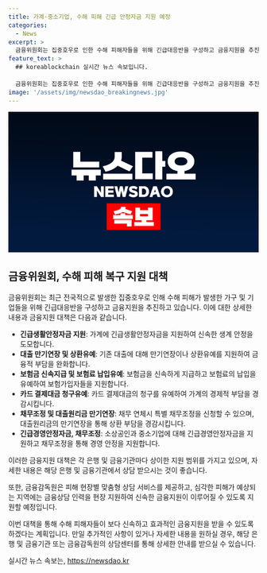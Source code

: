 ```yaml
---
title: 가계·중소기업, 수해 피해 긴급 안정자금 지원 예정
categories:
  - News
excerpt: >
  금융위원회는 집중호우로 인한 수해 피해자들을 위해 긴급대응반을 구성하고 금융지원을 추진한다. 특히, 긴급생활안정자금, 대출 만기연장, 상환유예, 보험금 신속지급, 카드 결제대금 청구유예 등을 제공하며, 은행들도 긴급 지원책을 마련했다. 수해 피해 가계에 대한 다양한 금융 혜택과 소상공인·중소기업을 위한 긴급경영안정자금 등을 제공하며, 지역별 맞춤형 상담 서비스를 제공한다. 또한, 특히 심각한 충청, 전북 지역에는 현장 지원을 통해 신속한 금융지원을 위한 조치를 취할 계획이다. 전체적으로 장마철 수해 피해 상황을 계속해서 살필 예정이다.
feature_text: >
  ## koreablockchain 실시간 뉴스 속보입니다.

  금융위원회는 집중호우로 인한 수해 피해자들을 위해 긴급대응반을 구성하고 금융지원을 추진한다. 특히, 긴급생활안정자금, 대출 만기연장, 상환유예, 보험금 신속지급, 카드 결제대금 청구유예 등을 제공하며, 은행들도 긴급 지원책을 마련했다. 수해 피해 가계에 대한 다양한 금융 혜택과 소상공인·중소기업을 위한 긴급경영안정자금 등을 제공하며, 지역별 맞춤형 상담 서비스를 제공한다. 또한, 특히 심각한 충청, 전북 지역에는 현장 지원을 통해 신속한 금융지원을 위한 조치를 취할 계획이다. 전체적으로 장마철 수해 피해 상황을 계속해서 살필 예정이다.
image: '/assets/img/newsdao_breakingnews.jpg'
---
```


<p><img src="/assets/img/newsdao_breakingnews.jpg" alt="koreablockchain 속보" /></p>

<h2 data-ke-size="size26">금융위원회, 수해 피해 복구 지원 대책</h2>

<p>금융위원회는 최근 전국적으로 발생한 집중호우로 인해 수해 피해가 발생한 가구 및 기업들을 위해 긴급대응반을 구성하고 금융지원을 추진하고 있습니다. 이에 대한 상세한 내용과 금융지원 대책은 다음과 같습니다.</p>

<ul>
<li><b>긴급생활안정자금 지원</b>: 가계에 긴급생활안정자금을 지원하여 신속한 생계 안정을 도모합니다.</li>
<li><b>대출 만기연장 및 상환유예</b>: 기존 대출에 대해 만기연장이나 상환유예를 지원하여 금융적 부담을 완화합니다.</li>
<li><b>보험금 신속지급 및 보험료 납입유예</b>: 보험금을 신속하게 지급하고 보험료의 납입을 유예하여 보험가입자들을 지원합니다.</li>
<li><b>카드 결제대금 청구유예</b>: 카드 결제대금의 청구를 유예하여 가계의 경제적 부담을 경감시킵니다.</li>
<li><b>채무조정 및 대출원리금 만기연장</b>: 채무 연체시 특별 채무조정을 신청할 수 있으며, 대출원리금의 만기연장을 통해 상환 부담을 경감시킵니다.</li>
<li><b>긴급경영안정자금, 채무조정</b>: 소상공인과 중소기업에 대해 긴급경영안정자금을 지원하고 채무조정을 통해 경영 안정을 지원합니다.</li>
</ul>

<p>이러한 금융지원 대책은 각 은행 및 금융기관마다 상이한 지원 범위를 가지고 있으며, 자세한 내용은 해당 은행 및 금융기관에서 상담 받으시는 것이 좋습니다.</p>

<p>또한, 금융감독원은 피해 현장별 맞춤형 상담 서비스를 제공하고, 심각한 피해가 예상되는 지역에는 금융상담 인력을 현장 지원하여 신속한 금융지원이 이루어질 수 있도록 지원할 예정입니다.</p>

<p>이번 대책을 통해 수해 피해자들이 보다 신속하고 효과적인 금융지원을 받을 수 있도록 하겠다는 계획입니다. 만일 추가적인 사항이 있거나 자세한 내용을 원하실 경우, 해당 은행 및 금융기관 또는 금융감독원의 상담센터를 통해 상세한 안내를 받으실 수 있습니다.</p>
실시간 뉴스 속보는, <a href="https://newsdao.kr" rel="dofollow">https://newsdao.kr</a>


